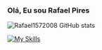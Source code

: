 ### Olá, Eu sou Rafael Pires

![Rafael1572008 GitHub stats](https://github-readme-stats.vercel.app/api?username=anuraghazra&show_icons=true&theme=radical)

[![My Skills](https://skillicons.dev/icons?i=python,js,mysql,java,html,css,docker,c)](https://skillicons.dev)
